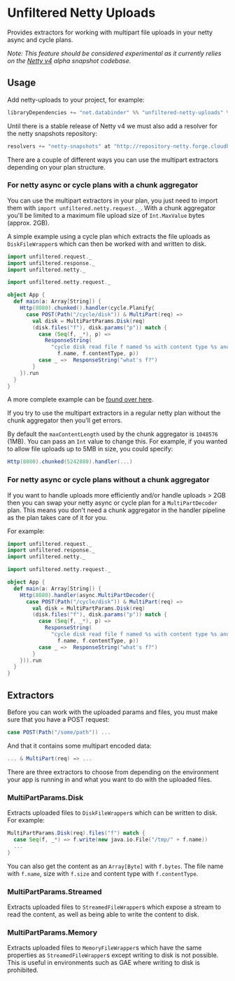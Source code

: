 # Unfiltered Netty Uploads

Provides extractors for working with multipart file uploads in your netty async and cycle plans.

*Note: This feature should be considered experimental as it currently relies on the [Netty v4](https://github.com/netty/netty) alpha snapshot codebase.*

## Usage

Add netty-uploads to your project, for example:

```scala
libraryDependencies += "net.databinder" %% "unfiltered-netty-uploads" % "0.5.4-SNAPSHOT"
```

Until there is a stable release of Netty v4 we must also add a resolver for the netty snapshots repository:

```scala
resolvers += "netty-snapshots" at "http://repository-netty.forge.cloudbees.com/snapshot"
```
There are a couple of different ways you can use the multipart extractors depending on your plan structure.

### For netty async or cycle plans with a chunk aggregator

You can use the multipart extractors in your plan, you just need to import them with `import unfiltered.netty.request._`. With a chunk aggregator you'll be limited to a maximum file upload size of `Int.MaxValue` bytes (approx. 2GB).

A simple example using a cycle plan which extracts the file uploads as `DiskFileWrapper`s which can then be worked with and written to disk.

```scala
import unfiltered.request._
import unfiltered.response._
import unfiltered.netty._

import unfiltered.netty.request._

object App {
  def main(a: Array[String]) {
    Http(8080).chunked().handler(cycle.Planify{
      case POST(Path("/cycle/disk")) & MultiPart(req) =>
        val disk = MultiPartParams.Disk(req)
        (disk.files("f"), disk.params("p")) match {
          case (Seq(f, _*), p) =>
            ResponseString(
              "cycle disk read file f named %s with content type %s and param p %s" format(
                f.name, f.contentType, p))
          case _ =>  ResponseString("what's f?")
        }
    }).run
  }
}
```

A more complete example can be [found over here](https://gist.github.com/1695399).

If you try to use the multipart extractors in a regular netty plan without the chunk aggregator then you'll get errors.

By default the `maxContentLength` used by the chunk aggregator is `1048576` (1MB). You can pass an `Int` value to change this. For example, if you wanted to allow file uploads up to 5MB in size, you could specify:

```scala
Http(8080).chunked(5242880).handler(...)
```

### For netty async or cycle plans without a chunk aggregator

If you want to handle uploads more efficiently and/or handle uploads > 2GB then you can swap your netty async or cycle plan for a `MultiPartDecoder` plan. This means you don't need a chunk aggregator in the handler pipeline as the plan takes care of it for you.

For example:

```scala
import unfiltered.request._
import unfiltered.response._
import unfiltered.netty._

import unfiltered.netty.request._

object App {
  def main(a: Array[String]) {
    Http(8080).handler(async.MultiPartDecoder({
      case POST(Path("/cycle/disk")) & MultiPart(req) =>
        val disk = MultiPartParams.Disk(req)
        (disk.files("f"), disk.params("p")) match {
          case (Seq(f, _*), p) =>
            ResponseString(
              "cycle disk read file f named %s with content type %s and param p %s" format(
                f.name, f.contentType, p))
          case _ =>  ResponseString("what's f?")
        }
    })).run
  }
}
```

## Extractors

Before you can work with the uploaded params and files, you must make sure that you have a POST request:

```scala
case POST(Path("/some/path")) ...
```

And that it contains some multipart encoded data:

```scala
... & MultiPart(req) => ...
```

There are three extractors to choose from depending on the environment your app is running in and what you want to do with the uploaded files.

### MultiPartParams.Disk

Extracts uploaded files to `DiskFileWrapper`s which can be written to disk. For example:

```scala
MultiPartParams.Disk(req).files("f") match {
  case Seq(f, _*) => f.write(new java.io.File("/tmp/" + f.name))
  ... 
}
```

You can also get the content as an `Array[Byte]` with `f.bytes`. The file name with `f.name`, size with `f.size` and content type with `f.contentType`.

### MultiPartParams.Streamed

Extracts uploaded files to `StreamedFileWrapper`s which expose a stream to read the content, as well as being able to write the content to disk.

### MultiPartParams.Memory

Extracts uploaded files to `MemoryFileWrapper`s which have the same properties as `StreamedFileWrapper`s except writing to disk is not possible. This is useful in environments such as GAE where writing to disk is prohibited.